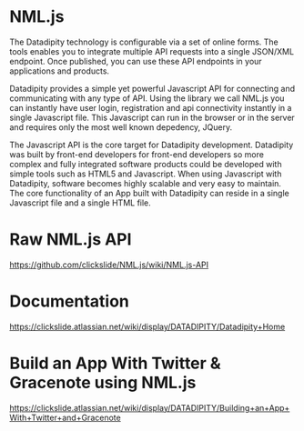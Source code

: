 NML.js
======

The Datadipity technology is configurable via a set of online forms. The tools enables you to integrate multiple API requests into a single JSON/XML endpoint. Once published, you can use these API endpoints in your applications and products.

Datadipity provides a simple yet powerful Javascript API for connecting and communicating with any type of API. Using the library we call NML.js you can instantly have user login, registration and api connectivity instantly in a single Javascript file. This Javascript can run in the browser or in the server and requires only the most well known depedency, JQuery.

The Javascript API is the core target for Datadipity development. Datadipity was built by front-end developers for front-end developers so more complex and fully integrated software products could be developed with simple tools such as HTML5 and Javascript. When using Javascript with Datadipity, software becomes highly scalable and very easy to maintain. The core functionality of an App built with Datadipity can reside in a single Javascript file and a single HTML file.

Raw NML.js API
==============
https://github.com/clickslide/NML.js/wiki/NML.js-API

Documentation
============
https://clickslide.atlassian.net/wiki/display/DATADIPITY/Datadipity+Home

Build an App With Twitter & Gracenote using NML.js
==================================================
https://clickslide.atlassian.net/wiki/display/DATADIPITY/Building+an+App+With+Twitter+and+Gracenote
